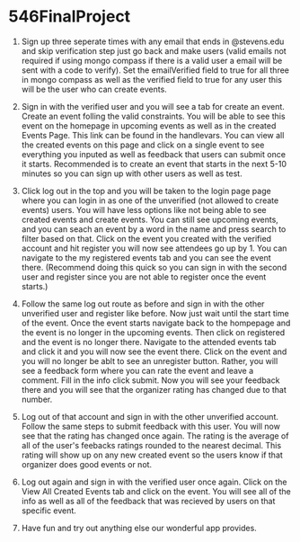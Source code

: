 # 546FinalProject

1. Sign up three seperate times with any email that ends in @stevens.edu and skip verification step just go back and make users (valid emails not required if using mongo compass if there is a valid user a email will be sent with a code to verify). Set the emailVerified field to true for all three in mongo compass as well as the verified field to true for any user this will be the user who can create events.

2. Sign in with the verified user and you will see a tab for create an event. Create an event folling the valid constraints. You will be able to see this event on the homepage in upcoming events as well as in the created Events Page. This link can be found in the handlevars. You can view all the created events on this page and click on a single event to see everything you inputed as well as feedback that users can submit once it starts. Recommended is to create an event that starts in the next 5-10 minutes so you can sign up with other users as well as test.

3. Click log out in the top and you will be taken to the login page page where you can login in as one of the unverified (not allowed to create events) users. You will have less options like not being able to see created events and create events. You can still see upcoming events, and you can seach an event by a word in the name and press search to filter based on that. Click on the event you created with the verified account and hit register you will now see attendees go up by 1. You can navigate to the my registered events tab and you can see the event there. (Recommend doing this quick so you can sign in with the second user and register since you are not able to register once the event starts.)

4. Follow the same log out route as before and sign in with the other unverified user and register like before. Now just wait until the start time of the event. Once the event starts navigate back to the hompepage and the event is no longer in the upcoming events. Then click on registered and the event is no longer there. Navigate to the attended events tab and click it and you will now see the event there. Click on the event and you will no longer be ablt to see an unregister button. Rather, you will see a feedback form where you can rate the event and leave a comment. Fill in the info click submit. Now you will see your feedback there and you will see that the organizer rating has changed due to that number.

5. Log out of that account and sign in with the other unverified account. Follow the same steps to submit feedback with this user. You will now see that the rating has changed once again. The rating is the average of all of the user's feebacks ratings rounded to the nearest decimal. This rating will show up on any new created event so the users know if that organizer does good events or not.

6. Log out again and sign in with the verified user once again. Click on the View All Created Events tab and click on the event. You will see all of the info as well as all of the feedback that was recieved by users on that specific event.

7. Have fun and try out anything else our wonderful app provides.
